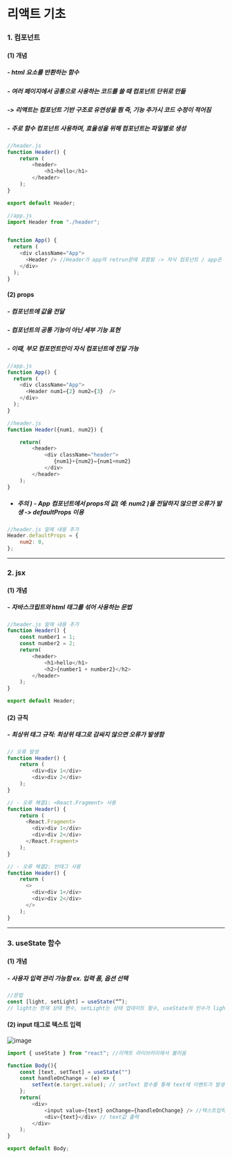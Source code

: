 # 리액트 기초
### 1. 컴포넌트
#### (1) 개념
##### - html 요소를 반환하는 함수
##### - 여러 페이지에서 공통으로 사용하는 코드를 쓸 때 컴포넌트 단위로 만듦
##### ->  리액트는 컴포넌트 기반 구조로 유연성을 띔 즉, 기능 추가시 코드 수정이 적어짐

##### - 주로 함수 컴포넌트 사용하며, 효율성을 위해 컴포넌트는 파일별로 생성

```js
//header.js
function Header() {
    return (
        <header>
            <h1>hello</h1>
        </header>
    );
}

export default Header;
```
```js
//app.js
import Header from "./header";


function App() {
  return (
    <div className="App">
      <Header /> //Header가 app의 retrun문에 포함됨 -> 자식 컴포넌트 / app은 header 컴포넌트를 포함시킴 -> 부모 컴포넌트 
    </div>
  );
}
```

#### (2) props
##### - 컴포넌트에 값을 전달 
##### - 컴포넌트의 공통 기능이 아닌 세부 기능 표현
##### - 이때, 부모 컴포먼트만이 자식 컴포넌트에 전달 가능
```js
//app.js
function App() {
  return (
    <div className="App">
      <Header num1={2} num2={3}  /> 
    </div>
  );
}
```
```js
//header.js
function Header({num1, num2}) {

    return(
        <header>
            <div className="header">
		       {num1}+{num2}={num1+num2}
            </div>
        </header>
    );
}
```

- ##### 주의 ) - App 컴포넌트에서 props의 값( 예: num2 )을 전달하지 않으면 오류가 발생 -> defaultProps 이용

```js
//header.js 밑에 내용 추가
Header.defaultProps = {
    num2: 0, 
};
```
---
### 2. jsx
#### (1) 개념
##### - 자바스크립트와 html 태그를 섞어 사용하는 문법
```js
//header.js 밑에 내용 추가
function Header() {
    const number1 = 1;
    const number2 = 2;
    return(
        <header>
            <h1>hello</h1>
            <h2>{number1 + number2}</h2>
        </header>
    );
}

export default Header;
```
#### (2) 규칙
##### - 최상위 태그 규칙: 최상위 태그로 감싸지 않으면 오류가 발생함
```js
// 오류 발생
function Header() {
    return (
        <div>div 1</div>
	    <div>div 2</div> 
    );
}
```
```js
// - 오류 해결1: <React.Fragment> 사용
function Header() {
    return (
      <React.Fragment>
        <div>div 1</div>
     	<div>div 2</div> 
      </React.Fragment>
    );
}
```
```js
// - 오류 해결2: 빈태그 사용
function Header() {
    return (
      <>
        <div>div 1</div>
	    <div>div 2</div> 
      </>
    );
}
```
---
### 3. useState 함수
#### (1) 개념
##### - 사용자 입력 관리 가능함 ex. 입력 폼, 옵션 선택
```js
//문법
const [light, setLight] = useState(“”);
// light는 현재 상태 변수, setLight는 상태 업데이트 함수, useState의 인수가 light의 초기값
```
#### (2) input 태그로 텍스트 입력


![image](https://github.com/user-attachments/assets/bc80710f-323c-48b3-93f1-4028121df869)
```js
import { useState } from "react"; //리액트 라이브러리에서 불러옴

function Body(){
    const [text, setText] = useState("") 
    const handleOnChange = (e) => {
        setText(e.target.value); // setText 함수를 통해 text에 이벤트가 발생한 요소의 현재 값이 저장
    };
    return(
        <div>
            <input value={text} onChange={handleOnChange} /> //텍스트입력시 onChange 이벤트가 발생, handleOnChange 함수 호출
            <div>{text}</div> // text값 출력
        </div>
    );
}

export default Body;
```








